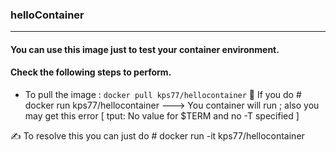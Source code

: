 ### helloContainer
---
#### You can use this image just to test your container environment.
#### Check the following steps to perform.
- To pull the image : `docker pull kps77/hellocontainer`
📌 If you do # docker run kps77/hellocontainer ---> You container will run ; also you may get this error [ tput: No value for $TERM and no -T specified ]

✍️ To resolve this you can just do # docker run -it kps77/hellocontainer
